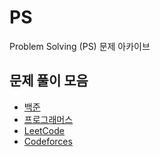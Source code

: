 # PS

Problem Solving (PS) 문제 아카이브

## 문제 풀이 모음

- [백준](baekjoon/README.md)
- [프로그래머스](programmers/README.md)
- [LeetCode](leetcode/README.md)
- [Codeforces](codeforces/README.md)
